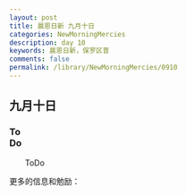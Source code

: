 ```yaml
---
layout: post
title: 晨恩日新 九月十日
categories: NewMorningMercies
description: day 10
keywords: 晨恩日新，保罗区普
comments: false
permalink: /library/NewMorningMercies/0910
---
```


## 九月十日

### To <br> Do

&emsp;&emsp;ToDo

更多的信息和勉励：[]()
